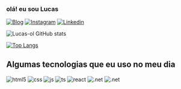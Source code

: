 ### olá! eu sou Lucas 

[![Blog](https://img.shields.io/website?style=for-the-badge&url=https://lucasconsultoria.com&label=lucasconsultoria.com)](https://lucasconsultoria.com) [![Instagram](https://img.shields.io/badge/Instagram-E4405F?style=for-the-badge&logo=instagram&logoColor=white)](https://www.instagram.com/oliveira_melo1996/) [![Linkedin](https://img.shields.io/badge/LinkedIn-0077B5?style=for-the-badge&logo=linkedin&logoColor=white)](https://www.linkedin.com/in/lucas-de-oliveira-melo-25a181106/) 

![Lucas-ol GitHub stats](https://github-readme-stats.vercel.app/api?username=lucas-ol&show_icons=true&theme=dracula&count_private=true)

[![Top Langs](https://github-readme-stats.vercel.app/api/top-langs/?username=lucas-ol&layout=compact)](https://github.com/lucas-ol)


## Algumas tecnologias que eu uso no meu dia

<div style="display: inline_block">
  <img align="center" alt="html5" src="https://img.shields.io/badge/HTML5-E34F26?style=for-the-badge&logo=html5&logoColor=white" />
  <img align="center" alt="css" src="https://img.shields.io/badge/CSS3-1572B6?style=for-the-badge&logo=css3&logoColor=white" />
  <img align="center" alt="js" src="https://img.shields.io/badge/JavaScript-F7DF1E?style=for-the-badge&logo=javascript&logoColor=black" />
  <img align="center" alt="ts" src="https://img.shields.io/badge/TypeScript-007ACC?style=for-the-badge&logo=typescript&logoColor=white" />
  <img align="center" alt="react" src="https://img.shields.io/badge/React-20232A?style=for-the-badge&logo=react&logoColor=61DAFB" />
  <img align="center" alt=".net" src="https://img.shields.io/badge/.NET-5C2D91?style=for-the-badge&logo=.net&logoColor=white" />
   <img align="center" alt=".net" src="https://img.shields.io/badge/Flutter-02569B?style=for-the-badge&logo=flutter&logoColor=white" />
</div><br/>
